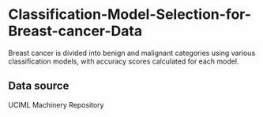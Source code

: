 # Classification-Model-Selection-for-Breast-cancer-Data
Breast cancer is divided into benign and malignant categories using various classification models, with accuracy scores calculated for each model.
## Data source
UCIML Machinery Repository

